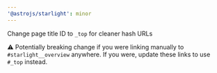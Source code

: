 ```yaml
---
'@astrojs/starlight': minor
---
```


Change page title ID to `_top` for cleaner hash URLs

⚠️ Potentially breaking change if you were linking manually to `#starlight__overview` anywhere. If you were, update these links to use `#_top` instead.
